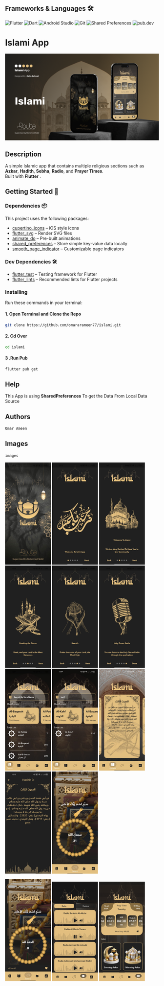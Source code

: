 ## Frameworks & Languages 🛠

![Flutter](https://img.shields.io/badge/Flutter-02569B?style=for-the-badge&logo=flutter&logoColor=white)
![Dart](https://img.shields.io/badge/Dart-0175C2?style=for-the-badge&logo=dart&logoColor=white)
![Android Studio](https://img.shields.io/badge/Android%20Studio-3DDC84?style=for-the-badge&logo=android-studio&logoColor=white)
![Git](https://img.shields.io/badge/Git-F05032?style=for-the-badge&logo=git&logoColor=white)
![Shared Preferences](https://img.shields.io/badge/Shared%20Preferences-FFCA28?style=for-the-badge&logo=google&logoColor=black)
![pub.dev](https://img.shields.io/badge/pub.dev-000000?style=for-the-badge&logo=dart&logoColor=white)


# Islami App

<p align="center">
  <img src="screenshot/Cover.png" width="900"/>
</p>

## Description
A simple Islamic app that contains multiple religious sections such as **Azkar**, **Hadith**, **Sebha**, **Radio**, and **Prayer Times**.  
Built with **Flutter** .


## Getting Started 🚀

### Dependencies 📦

This project uses the following packages:

- [cupertino_icons](https://pub.dev/packages/cupertino_icons) – iOS style icons
- [flutter_svg](https://pub.dev/packages/flutter_svg) – Render SVG files
- [animate_do](https://pub.dev/packages/animate_do) – Pre-built animations
- [shared_preferences](https://pub.dev/packages/shared_preferences) – Store simple key-value data locally
- [smooth_page_indicator](https://pub.dev/packages/smooth_page_indicator) – Customizable page indicators

### Dev Dependencies 🛠
- [flutter_test](https://pub.dev/packages/flutter_test) – Testing framework for Flutter
- [flutter_lints](https://pub.dev/packages/flutter_lints) – Recommended lints for Flutter projects

### Installing

Run these commands in your terminal:
#### 1. Open Terminal and Clone the Repo
```bash
git clone https://github.com/omararameen77/islami.git
```
#### 2. Cd Over
```bash
cd islami
```
#### 3 .Run Pub
```bash
flutter pub get
```
## Help

This App is using **SharedPreferences** To get the Data From Local Data Source

## Authors

```bash
Omar Ameen
```
## Images

```bash
images
```

<p align="left">
  <img src="screenshot/splash.jpeg" width="150"/>
  <img src="screenshot/intro.jpeg" width="150"/>
  <img src="screenshot/introo.jpeg" width="150"/>
  <img src="screenshot/intro2.jpeg" width="150"/>
  <img src="screenshot/intro3.jpeg" width="150"/>
  <img src="screenshot/intro4.jpeg" width="150"/>
  <img src="screenshot/quran.jpeg" width="150"/>
  <img src="screenshot/quran1.jpeg" width="150"/>
  <img src="screenshot/hadeth.jpeg" width="150"/>
  <img src="screenshot/hadeth1.jpeg" width="150"/>
  <img src="screenshot/sebha.jpeg" width="150"/>
</p>
<p align="left">
  <img src="screenshot/sebha1.jpeg" width="150"/>
  <img src="screenshot/Radio.png" width="150"/>
  <img src="screenshot/Time.png" width="150"/>
</p>
